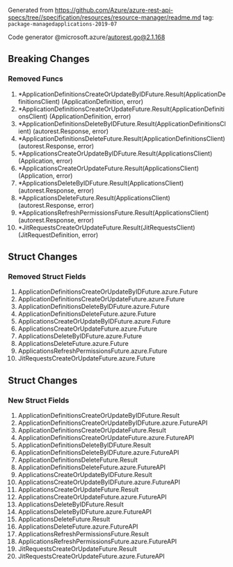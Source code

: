 Generated from https://github.com/Azure/azure-rest-api-specs/tree//specification/resources/resource-manager/readme.md tag: `package-managedapplications-2019-07`

Code generator @microsoft.azure/autorest.go@2.1.168

## Breaking Changes

### Removed Funcs

1. *ApplicationDefinitionsCreateOrUpdateByIDFuture.Result(ApplicationDefinitionsClient) (ApplicationDefinition, error)
1. *ApplicationDefinitionsCreateOrUpdateFuture.Result(ApplicationDefinitionsClient) (ApplicationDefinition, error)
1. *ApplicationDefinitionsDeleteByIDFuture.Result(ApplicationDefinitionsClient) (autorest.Response, error)
1. *ApplicationDefinitionsDeleteFuture.Result(ApplicationDefinitionsClient) (autorest.Response, error)
1. *ApplicationsCreateOrUpdateByIDFuture.Result(ApplicationsClient) (Application, error)
1. *ApplicationsCreateOrUpdateFuture.Result(ApplicationsClient) (Application, error)
1. *ApplicationsDeleteByIDFuture.Result(ApplicationsClient) (autorest.Response, error)
1. *ApplicationsDeleteFuture.Result(ApplicationsClient) (autorest.Response, error)
1. *ApplicationsRefreshPermissionsFuture.Result(ApplicationsClient) (autorest.Response, error)
1. *JitRequestsCreateOrUpdateFuture.Result(JitRequestsClient) (JitRequestDefinition, error)

## Struct Changes

### Removed Struct Fields

1. ApplicationDefinitionsCreateOrUpdateByIDFuture.azure.Future
1. ApplicationDefinitionsCreateOrUpdateFuture.azure.Future
1. ApplicationDefinitionsDeleteByIDFuture.azure.Future
1. ApplicationDefinitionsDeleteFuture.azure.Future
1. ApplicationsCreateOrUpdateByIDFuture.azure.Future
1. ApplicationsCreateOrUpdateFuture.azure.Future
1. ApplicationsDeleteByIDFuture.azure.Future
1. ApplicationsDeleteFuture.azure.Future
1. ApplicationsRefreshPermissionsFuture.azure.Future
1. JitRequestsCreateOrUpdateFuture.azure.Future

## Struct Changes

### New Struct Fields

1. ApplicationDefinitionsCreateOrUpdateByIDFuture.Result
1. ApplicationDefinitionsCreateOrUpdateByIDFuture.azure.FutureAPI
1. ApplicationDefinitionsCreateOrUpdateFuture.Result
1. ApplicationDefinitionsCreateOrUpdateFuture.azure.FutureAPI
1. ApplicationDefinitionsDeleteByIDFuture.Result
1. ApplicationDefinitionsDeleteByIDFuture.azure.FutureAPI
1. ApplicationDefinitionsDeleteFuture.Result
1. ApplicationDefinitionsDeleteFuture.azure.FutureAPI
1. ApplicationsCreateOrUpdateByIDFuture.Result
1. ApplicationsCreateOrUpdateByIDFuture.azure.FutureAPI
1. ApplicationsCreateOrUpdateFuture.Result
1. ApplicationsCreateOrUpdateFuture.azure.FutureAPI
1. ApplicationsDeleteByIDFuture.Result
1. ApplicationsDeleteByIDFuture.azure.FutureAPI
1. ApplicationsDeleteFuture.Result
1. ApplicationsDeleteFuture.azure.FutureAPI
1. ApplicationsRefreshPermissionsFuture.Result
1. ApplicationsRefreshPermissionsFuture.azure.FutureAPI
1. JitRequestsCreateOrUpdateFuture.Result
1. JitRequestsCreateOrUpdateFuture.azure.FutureAPI

